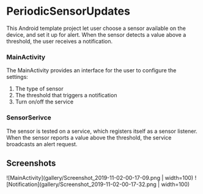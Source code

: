 # PeriodicSensorUpdates
This Android template project let user choose a sensor available on the device, and set it up for alert. When the sensor detects a value above a threshold, the user receives a notification.

### MainActivity
The MainActivity provides an interface for the user to configure the settings:
1. The type of sensor 
2. The threshold that triggers a notification
3. Turn on/off the service

### SensorSerivce
The sensor is tested on a service, which registers itself as a sensor listener. When the sensor reports a value above the threshold, the service broadcasts an alert request.

## Screenshots
![MainActivity](gallery/Screenshot_2019-11-02-00-17-09.png | width=100)
![Notification](gallery/Screenshot_2019-11-02-00-17-32.png | width=100)
